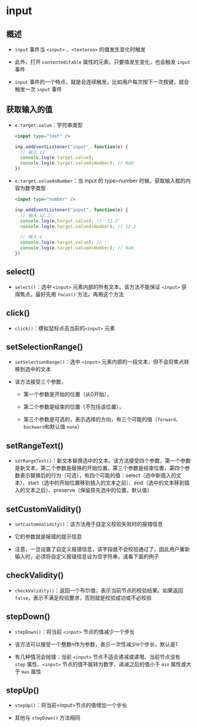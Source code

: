 # input

## 概述

  - `input` 事件当 `<input>` 、`<textarea>` 的值发生变化时触发

  - 此外，打开 `contenteditable` 属性的元素，只要值发生变化，也会触发 `input` 事件

  - `input` 事件的一个特点，就是会连续触发，比如用户每次按下一次按键，就会触发一次 `input` 事件

## 获取输入的值

  - `e.target.value`：字符串类型

    ```html
    <input type="text" />
    ```

    ```js
    inp.addEventListener("input", function(e) {
      // 输入 12
      console.log(e.target.value);
      console.log(e.target.valueAsNumber); // NaN
    })
    ```

  - `e.target.valueAsNumber`：当 input 的 type=number 时候，获取输入框的内容为数字类型

    ```html
    <input type="number" />
    ```

    ```js
    inp.addEventListener("input", function(e) {
      // 输入 12.2
      console.log(e.target.value); // '12.2'
      console.log(e.target.valueAsNumber); // 12.2

      // 输入 e
      console.log(e.target.value); // ''
      console.log(e.target.valueAsNumber); // NaN
    })
    ```

## select()

  - `select()`：选中 `<input>` 元素内部的所有文本。该方法不能保证 `<input>` 获得焦点，最好先用 `focus()` 方法，再用这个方法

## click()

  - `click()`：模拟鼠标点击当前的`<input>` 元素

## setSelectionRange()

  - `setSelectionRange()`：选中 `<input>` 元素内部的一段文本，但不会将焦点转移到选中的文本

  - 该方法接受三个参数，

      - 第一个参数是开始的位置（从0开始），

      - 第二个参数是结束的位置（不包括该位置），

      - 第三个参数是可选的，表示选择的方向，有三个可能的值（`forward`、`backward`和默认值 `none`）

## setRangeText()

  - `setRangeText()`：新文本替换选中的文本。该方法接受四个参数，第一个参数是新文本，第二个参数是替换的开始位置，第三个参数是结束位置，第四个参数表示替换后的行为（可选），有四个可能的值：select（选中新插入的文本）、start（选中的开始位置移到插入的文本之前）、end（选中的文本移到插入的文本之后）、preserve（保留原先选中的位置，默认值）

## setCustomValidity()

  - `setCustomValidity()`：该方法用于自定义校验失败时的报错信息

  - 它的参数就是报错的提示信息

  - 注意，一旦设置了自定义报错信息，该字段就不会校验通过了，因此用户重新输入时，必须将自定义报错信息设为空字符串，请看下面的例子

## checkValidity()

  - `checkValidity()`：返回一个布尔值，表示当前节点的校验结果。如果返回 `false`，表示不满足校验要求，否则就是校验成功或不必校验

## stepDown()

  - `stepDown()`：将当前 `<input>` 节点的值减少一个步长

  - 该方法可以接受一个整数n作为参数，表示一次性减少n个步长，默认是1

  - 有几种情况会抛错：当前 `<input>` 节点不适合递减或递增、当前节点没有 `step` 属性、`<input>` 节点的值不能转为数字、递减之后的值小于 `min` 属性或大于 `max` 属性

## stepUp()

  - `stepUp()`：将当前\<input>节点的值增加一个步长

  - 其他与 `stepDown()` 方法相同
